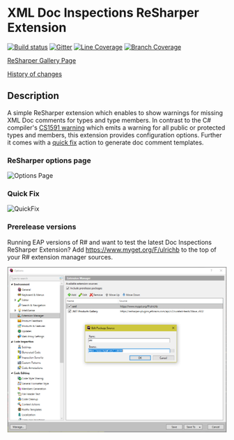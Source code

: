 # XML Doc Inspections ReSharper Extension

[![Build status](https://ci.appveyor.com/api/projects/status/6n2wy4xt1ctq36wq/branch/master?svg=true)](https://ci.appveyor.com/project/ulrichb/xmldocinspections/branch/master)
[![Gitter](https://badges.gitter.im/Join%20Chat.svg)](https://gitter.im/ulrichb/XmlDocInspections?utm_source=badge&utm_medium=badge&utm_campaign=pr-badge)
<a href="https://ci.appveyor.com/api/projects/ulrichb/xmldocinspections/artifacts/Build/Output/TestCoverage.zip?branch=master"><img src="https://dl.dropbox.com/s/8p9d03ycoy4nf06/master-linecoverage.svg" alt="Line Coverage" title="Line Coverage"></a>
<a href="https://ci.appveyor.com/api/projects/ulrichb/xmldocinspections/artifacts/Build/Output/TestCoverage.zip?branch=master"><img src="https://dl.dropbox.com/s/ywhaxs30rto3ezm/master-branchcoverage.svg" alt="Branch Coverage" title="Branch Coverage"></a>

[ReSharper Gallery Page](https://resharper-plugins.jetbrains.com/packages/ReSharper.XmlDocInspections/)

[History of changes](History.md)

## Description

A simple ReSharper extension which enables to show warnings for missing XML Doc comments for types and type members. In contrast to the C# compiler's [CS1591 warning](https://msdn.microsoft.com/en-us/library/zk18c1w9.aspx) which emits a warning for all public or protected types and members, this extension provides configuration options. Further it comes with a [quick fix](#quick-fix) action to generate doc comment templates.

### ReSharper options page

<img src="/Doc/OptionsPage.png" alt="Options Page" width="780" />

### Quick Fix

<img src="/Doc/QuickFix.gif" alt="QuickFix" width="520" />

### Prerelease versions

Running EAP versions of R# and want to test the latest Doc Inspections ReSharper Extension? Add https://www.myget.org/F/ulrichb to the top of your R# extension manager sources.

<img src="/Doc/prerelease.png" alt="Prerelease" width="765" />
